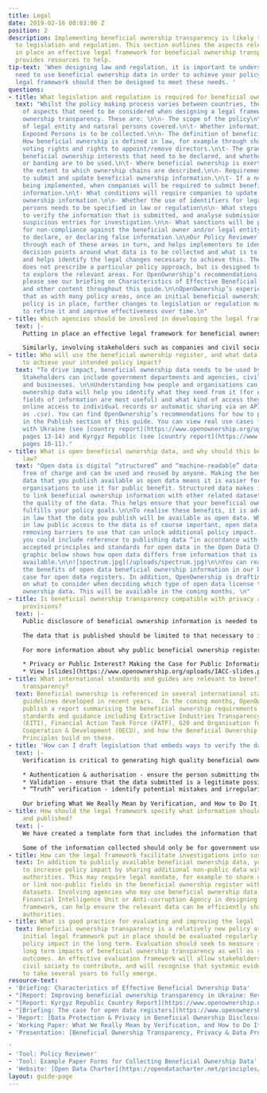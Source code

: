 ```yaml
---
title: Legal
date: 2019-02-16 00:03:00 Z
position: 2
description: Implementing beneficial ownership transparency is likely to require changes
  to legislation and regulation. This section outlines the aspects relevant to putting
  in place an effective legal framework for beneficial ownership transparency, and
  provides resources to help.
tip-text: 'When designing law and regulation, it is important to understand how people
  need to use beneficial ownership data in order to achieve your policy impact. The
  legal framework should then be designed to meet these needs. '
questions:
- title: What legislation and regulation is required for beneficial ownership transparency
  text: "Whilst the policy making process varies between countries, there are a number
    of aspects that need to be considered when designing a legal framework for beneficial
    ownership transparency. These are: \n\n- The scope of the policy\n\t- The types
    of legal entity and natural persons covered.\n\t- Whether information about Politically
    Exposed Persons is to be collected.\n\n- The definition of beneficial ownership\n\t-
    How beneficial ownership is defined in law, for example through shareholdings,
    voting rights and rights to appoint/remove directors.\n\t- The granularity of
    beneficial ownership interests that need to be declared, and whether thresholds
    or banding are to be used.\n\t- Where beneficial ownership is exerted indirectly,
    the extent to which ownership chains are described.\n\n- Requirements for companies
    to submit and update beneficial ownership information.\n\t- If a new policy is
    being implemented, when companies will be required to submit beneficial ownership
    information.\n\t- What conditions will require companies to update their beneficial
    ownership information.\n\n- Whether the use of identifiers for legal and natural
    persons needs to be specified in law or regulation\n\n- What steps will be taken
    to verify the information that is submitted, and analyse submissions to identify
    suspicious entries for investigation.\n\n- What sanctions will be put in place
    for non-compliance against the beneficial owner and/or legal entity for failing
    to declare, or declaring false information.\n\nOur Policy Reviewer tool works
    through each of these areas in turn, and helps implementers to identify specific
    decision points around what data is to be collected and what is to be published,
    and helps identify the legal changes necessary to achieve this. The Policy Reviewer
    does not prescribe a particular policy approach, but is designed to help implementers
    to explore the relevant areas. For OpenOwnership’s recommendations of good practice,
    please see our briefing on Characteristics of Effective Beneficial Ownership Data,
    and other content throughout this guide.\n\nOpenOwnership’s experience suggests
    that as with many policy areas, once an initial beneficial ownership transparency
    policy is in place, further changes to legislation or regulation may be needed
    to refine it and improve effectiveness over time.\n"
- title: Which agencies should be involved in developing the legal framework?
  text: |-
    Putting in place an effective legal framework for beneficial ownership transparency may require involvement from a number of government departments/agencies and non-government agencies. Whilst a single agency (e.g. Ministry of Justice) should lead the legal reforms, involving other departments such as the Ministry of Finance, Financial Intelligence Unit, or Mining Licence Agency will help ensure that your legal framework responds to policy needs.

    Similarly, involving stakeholders such as companies and civil society in developing the legal framework will help ensure that your legal framework is workable in practice, and that a community of people are able to use the data to achieve your intended policy impact.
- title: Who will use the beneficial ownership register, and what data do they need
    to achieve your intended policy impact?
  text: "To drive impact, beneficial ownership data needs to be used by stakeholders.
    Stakeholders can include government departments and agencies, civil society, journalists
    and businesses. \n\nUnderstanding how people and organisations can use beneficial
    ownership data will help you identify what they need from it (for example, which
    fields of information are most useful) and what kind of access they need (e.g.
    online access to individual records or automatic sharing via an API or bulk download
    as .csv). You can find OpenOwnership’s recommendations for how to publish data
    in the Publish section of this guide. You can view real use cases from our work
    with Ukraine (see [country report](https://www.openownership.org/uploads/opo-ukraine-report.pdf),
    pages 13-14) and Kyrgyz Republic (see [country report](https://www.openownership.org/uploads/opo-kyrgyz-republic-scoping-report.pdf),
    pages 10-11)."
- title: What is open beneficial ownership data, and why should this be included in
    law?
  text: "Open data is digital “structured” and “machine-readable” data that is available
    free of charge and can be used and reused by anyone. Making the beneficial ownership
    data that you publish available as open data means it is easier for people and
    organisations to use it for public benefit. Structured data makes is possible
    to link beneficial ownership information with other related datasets and improves
    the quality of the data. This helps ensure that your beneficial ownership register
    fulfills your policy goals.\n\nTo realise these benefits, it is advisable to enshrine
    in law that the data you publish will be available as open data. Whilst enshrining
    in law public access to the data is of course important, open data goes further,
    removing barriers to use that can unlock additional policy impact. For example,
    you could include reference to publishing data “in accordance with the globally
    accepted principles and standards for open data in the Open Data Charter”.\n\nThe
    graphic below shows how open data differs from information that is simply publicly
    available.\n\n![spectrum.jpg](/uploads/spectrum.jpg)\n\nYou can read more about
    the benefits of open data beneficial ownership information in our briefing - the
    case for open data registers. In addition, OpenOwnership is drafting guidance
    on what to consider when deciding which type of open data license to use for beneficial
    ownership data. This will be available in the coming months. \n"
- title: Is beneficial ownership transparency compatible with privacy and data protection
    provisions?
  text: |-
    Public disclosure of beneficial ownership information is needed to achieve legitimate policy goals and as such, is generally compatible with data protection provisions. However, because beneficial ownership data includes information about people, governments need to ensure that their beneficial ownership register operates within relevant data protection and privacy laws.

    The data that is published should be limited to that necessary to identify beneficial owners of companies, and be proportionate to any potential harms. Further information on how this looks in practice can be found in the Systems section of this guide.

    For more information about why public beneficial ownership registers are compatible with privacy and data protection law, and how to protect people from potential harms, see the following resources:

    * Privacy or Public Interest? Making the Case for Public Information on Company Ownership - OpenOwnership, The Engine Room & BTeam ([Executive Summary](https://www.openownership.org/uploads/privacy-report-summary.pdf) or full report)
    * View [slides](https://www.openownership.org/uploads/IACC-slides.pdf) from The Engine Room’s presentation Beneficial Ownership Transparency, Privacy & Data Protection, given at International Anti-Corruption Conference 2018.
- title: What international standards and guides are relevant to beneficial ownership
    transparency?
  text: Beneficial ownership is referenced in several international standards and
    guidelines developed in recent years.  In the coming months, OpenOwnership will
    publish a report summarising the beneficial ownership requirements of international
    standards and guidance including Extractive Industries Transparency Initiative
    (EITI), Financial Action Task Force (FATF), G20 and Organisation for Economic
    Cooperation & Development (OECD), and how the Beneficial Ownership Disclosure
    Principles build on these.
- title: 'How can I draft legislation that embeds ways to verify the data? '
  text: |-
    Verification is critical to generating high quality beneficial ownership information, but the term is used to mean many different types of checks and processes. Based on our research, we break down verification into three steps, to be taken together: authentication and authorisation, validation and truth verification. Understanding these steps can help design effective legislation.

    * Authentication & authorisation - ensure the person submitting the information is who they say they are and that they are authorised to make the declaration
    * Validation - ensure that the data submitted is a legitimate possible value
    * “Truth” verification - identify potential mistakes and irregularities in the data, which may indicate that the statement made is not true, and publish the data openly so that others can also do so.

    Our briefing What We Really Mean by Verification, and How to Do It, provides practical examples that can be applied at each of the three steps. Some verification activities are likely to require legal mandate whilst others can be adopted by making technical, system design or workflow changes.
- title: How should the legal framework specify what information should be collected
    and published?
  text: |-
    We have created a template form that includes the information that we believe companies should complete when declaring their beneficial ownership to a national register. This form can be adapted to collect information using paper forms, or it can be transferred to an electronic system (see Systems section).

    Some of the information collected should only be for government use and should not be published (for example, a taxpayer number to check identification). Other information should be published openly (for example, name of the beneficial owner). However, there is no one-size-fits-all approach to beneficial ownership transparency and the information you collect will depend on the intended policy impact and wider legal framework.
- title: How can the legal framework facilitate investigations into suspicious activity?
  text: In addition to publicly available beneficial ownership data, you may be able
    to increase policy impact by sharing additional non-public data with investigating
    authorities. This may require legal mandate, for example to share data automatically
    or link non-public fields in the beneficial ownership register with other government
    datasets. Involving agencies who may use beneficial ownership data, such as the
    Financial Intelligence Unit or Anti-corruption Agency in designing your legal
    framework, can help ensure the relevant data can be efficiently shared with investigating
    authorities.
- title: What is good practice for evaluating and improving the legal framework?
  text: Beneficial ownership transparency is a relatively new policy area, and the
    initial legal framework put in place should be evaluated regularly to maximise
    policy impact in the long term. Evaluation should seek to measure systemic and
    long term impacts of beneficial ownership transparency as well as shorter term
    outcomes. An effective evaluation framework will allow stakeholders including
    civil society to contribute, and will recognise that systemic evidence is likely
    to take several years to fully emerge.
resource-text:
- 'Briefing: Characteristics of Effective Beneficial Ownership Data'
- "[Report: Improving beneficial ownership transparency in Ukraine: Review & Recommendations](https://www.openownership.org/uploads/opo-ukraine-report.pdf)"
- "[Report: Kyrgyz Republic Country Report](https://www.openownership.org/uploads/opo-kyrgyz-republic-scoping-report.pdf)"
- "[Briefing: The case for open data registers](https://www.openownership.org/uploads/briefing-on-beneficial-ownership-as-open-data.pdf)"
- 'Report: [Data Protection & Privacy in Beneficial Ownership Disclosure](https://www.openownership.org/uploads/oo-data-protection-and-privacy.pdf)'
- 'Working Paper: What We Really Mean by Verification, and How to Do It'
- 'Presentation: [Beneficial Ownership Transparency, Privacy & Data Protection](https://www.openownership.org/uploads/IACC-slides.pdf)

'
- 'Tool: Policy Reviewer'
- 'Tool: Example Paper Forms for Collecting Beneficial Ownership Data'
- 'Website: [Open Data Charter](https://opendatacharter.net/principles/)'
layout: guide-page
---
```


